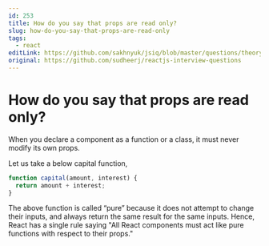 ```yaml
---
id: 253
title: How do you say that props are read only?
slug: how-do-you-say-that-props-are-read-only
tags:
  - react
editLink: https://github.com/sakhnyuk/jsiq/blob/master/questions/theory/react/253.md
original: https://github.com/sudheerj/reactjs-interview-questions
---
```


# How do you say that props are read only?

When you declare a component as a function or a class, it must never modify its own props.

Let us take a below capital function,

```javascript
function capital(amount, interest) {
  return amount + interest;
}
```

The above function is called “pure” because it does not attempt to change their inputs, and always return the same result for the same inputs. Hence, React has a single rule saying "All React components must act like pure functions with respect to their props."